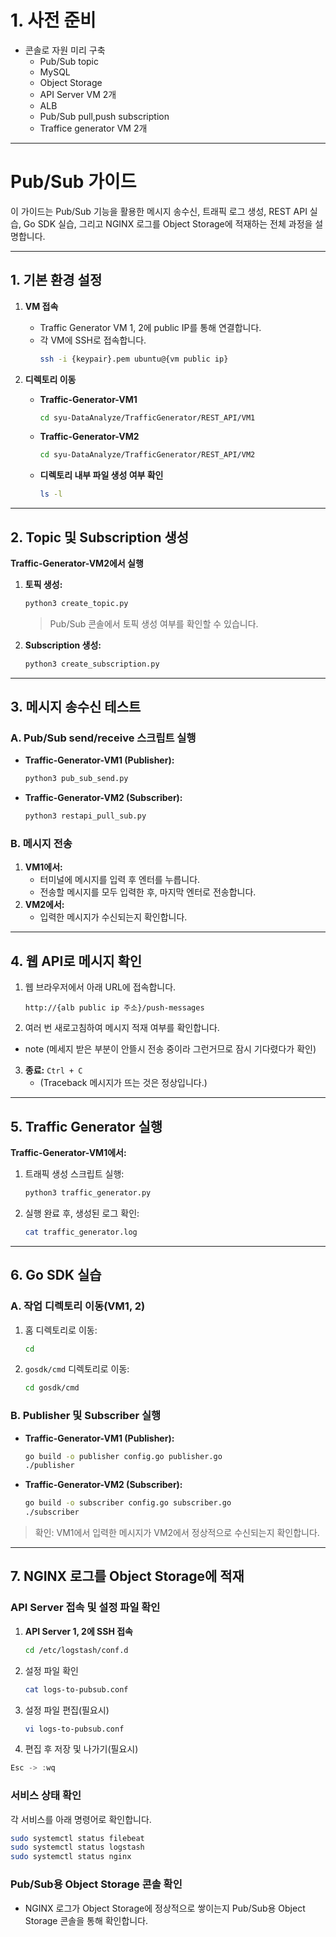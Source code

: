 # 1. 사전 준비
- 콘솔로 자원 미리 구축
  - Pub/Sub topic
  - MySQL
  - Object Storage
  - API Server VM 2개
  - ALB
  - Pub/Sub pull,push subscription
  - Traffice generator VM 2개

---

# Pub/Sub 가이드

이 가이드는 Pub/Sub 기능을 활용한 메시지 송수신, 트래픽 로그 생성, REST API 실습, Go SDK 실습, 그리고 NGINX 로그를 Object Storage에 적재하는 전체 과정을 설명합니다.

---

## 1. 기본 환경 설정

1. **VM 접속**
    - Traffic Generator VM 1, 2에 public IP를 통해 연결합니다.
    - 각 VM에 SSH로 접속합니다.
      ```bash
      ssh -i {keypair}.pem ubuntu@{vm public ip}
      ```
      
2. **디렉토리 이동**
    - **Traffic-Generator-VM1**
        
        ```bash
        cd syu-DataAnalyze/TrafficGenerator/REST_API/VM1
        ```
        
    - **Traffic-Generator-VM2**
        
        ```bash
        cd syu-DataAnalyze/TrafficGenerator/REST_API/VM2
        ```

    - **디렉토리 내부 파일 생성 여부 확인**

        ```bash
        ls -l
        ```

---

## 2. Topic 및 Subscription 생성

**Traffic-Generator-VM2에서 실행**

1. **토픽 생성:**
    
    ```bash
    python3 create_topic.py
    ```
    
    > Pub/Sub 콘솔에서 토픽 생성 여부를 확인할 수 있습니다.
    > 
2. **Subscription 생성:**
    
    ```bash
    python3 create_subscription.py
    ```
    

---

## 3. 메시지 송수신 테스트

### A. Pub/Sub send/receive 스크립트 실행

- **Traffic-Generator-VM1 (Publisher):**
    
    ```bash
    python3 pub_sub_send.py
    ```
    
- **Traffic-Generator-VM2 (Subscriber):**
    
    ```bash
    python3 restapi_pull_sub.py
    ```
    

### B. 메시지 전송

1. **VM1에서:**
    - 터미널에 메시지를 입력 후 엔터를 누릅니다.
    - 전송할 메시지를 모두 입력한 후, 마지막 엔터로 전송합니다.
2. **VM2에서:**
    - 입력한 메시지가 수신되는지 확인합니다.

---

## 4. 웹 API로 메시지 확인

1. 웹 브라우저에서 아래 URL에 접속합니다.
    
    ```
    http://{alb public ip 주소}/push-messages
    ```
    
2. 여러 번 새로고침하여 메시지 적재 여부를 확인합니다.

  - note (메세지 받은 부분이 안뜰시 전송 중이라 그런거므로 잠시 기다렸다가 확인)

3. **종료:** `Ctrl + C`
    - (Traceback 메시지가 뜨는 것은 정상입니다.)

---

## 5. Traffic Generator 실행

**Traffic-Generator-VM1에서:**

1. 트래픽 생성 스크립트 실행:
    
    ```bash
    python3 traffic_generator.py
    ```
    
2. 실행 완료 후, 생성된 로그 확인:
    
    ```bash
    cat traffic_generator.log
    ```
    

---

## 6. Go SDK 실습

### A. 작업 디렉토리 이동(VM1, 2)

1. 홈 디렉토리로 이동:
    
    ```bash
    cd
    ```
    
2. `gosdk/cmd` 디렉토리로 이동:
    
    ```bash
    cd gosdk/cmd
    ```
    

### B. Publisher 및 Subscriber 실행

- **Traffic-Generator-VM1 (Publisher):**
    
    ```bash
    go build -o publisher config.go publisher.go
    ./publisher
    ```
    
- **Traffic-Generator-VM2 (Subscriber):**
    
    ```bash
    go build -o subscriber config.go subscriber.go
    ./subscriber
    ```
    

> 확인: VM1에서 입력한 메시지가 VM2에서 정상적으로 수신되는지 확인합니다.
> 

---

## 7. NGINX 로그를 Object Storage에 적재

### API Server 접속 및 설정 파일 확인

1. **API Server 1, 2에 SSH 접속**
    
    ```bash
    cd /etc/logstash/conf.d
    ```
    
2. 설정 파일 확인
    
    ```bash
    cat logs-to-pubsub.conf
    ```
    
3. 설정 파일 편집(필요시)
    
    ```bash
    vi logs-to-pubsub.conf
    ```
    
4. 편집 후 저장 및 나가기(필요시)

```jsx
Esc -> :wq
```

### 서비스 상태 확인

각 서비스를 아래 명령어로 확인합니다.

```bash
sudo systemctl status filebeat
sudo systemctl status logstash
sudo systemctl status nginx
```

### Pub/Sub용 Object Storage 콘솔 확인

- NGINX 로그가 Object Storage에 정상적으로 쌓이는지 Pub/Sub용 Object Storage 콘솔을 통해 확인합니다.
